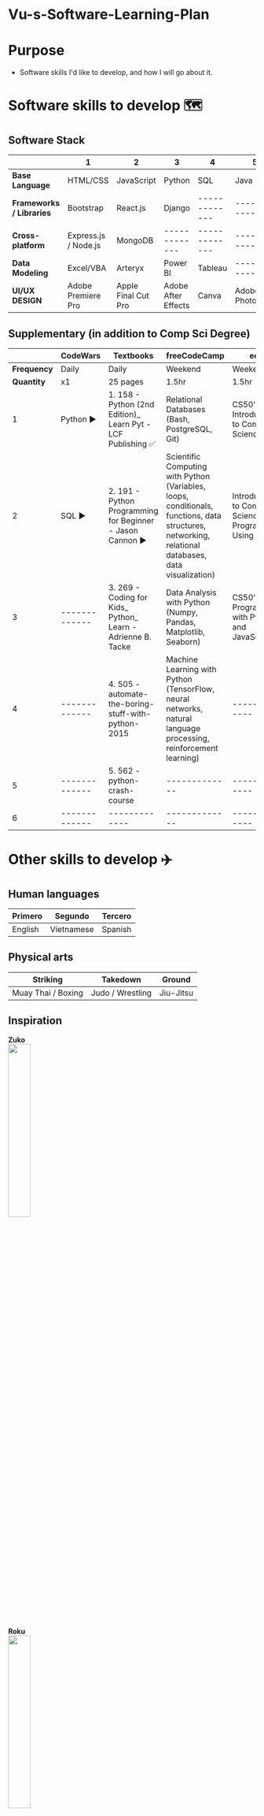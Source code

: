 # Vu-s-Software-Learning-Plan

# Purpose
* Software skills I'd like to develop, and how I will go about it. 


# Software skills to develop :world_map: 

## Software Stack 
|  | 1 | 2 | 3 | 4 | 5 |  
| ------------- | ------------- | ------------- | ------------- | ------------- |------------- | 
| **Base Language** | HTML/CSS | JavaScript | Python | SQL | Java | 
| **Frameworks / Libraries** | Bootstrap | React.js | Django | ------------- | ------------- | 
| **Cross-platform** | Express.js / Node.js | MongoDB | ------------- | ------------- | ------------- | 
| **Data Modeling** | Excel/VBA | Arteryx | Power BI | Tableau | ------------- | 
| **UI/UX DESIGN** | Adobe Premiere Pro | Apple Final Cut Pro | Adobe After Effects | Canva | Adobe Photoshop  | ------------- | 


## Supplementary (in addition to Comp Sci Degree)
|  | **CodeWars** | **Textbooks** | **freeCodeCamp** | **edX** |  
| ------------- | ------------- | ------------- | ------------- | ------------- |
| **Frequency** | Daily | Daily | Weekend | Weekend |
| **Quantity** | x1 | 25 pages | 1.5hr | 1.5hr |
| 1 | Python :arrow_forward: | 1. 158 - Python (2nd Edition)_ Learn Pyt - LCF Publishing :white_check_mark: | Relational Databases (Bash, PostgreSQL, Git) | CS50's Introduction to Computer Science :arrow_forward: |
| 2 | SQL :arrow_forward: | 2. 191 - Python Programming for Beginner - Jason Cannon :arrow_forward: | Scientific Computing with Python (Variables, loops, conditionals, functions, data structures, networking, relational databases, data visualization) | Introduction to Computer Science and Programming Using Python |
| 3 | ------------- | 3. 269 - Coding for Kids_ Python_ Learn - Adrienne B. Tacke | Data Analysis with Python (Numpy, Pandas, Matplotlib, Seaborn) | CS50's Web Programming with Python and JavaScript |
| 4 | ------------- | 4. 505 - automate-the-boring-stuff-with-python-2015 | Machine Learning with Python (TensorFlow, neural networks, natural language processing, reinforcement learning) | ------------- |
| 5 | ------------- | 5. 562 - python-crash-course | ------------- | ------------- |
| 6 | ------------- | ------------- | ------------- | ------------- |


# Other skills to develop :airplane:
## Human languages 
| Primero  | Segundo | Tercero | 
| ------------- | ------------- | ------------- | 
| English | Vietnamese | Spanish | 

## Physical arts 
| Striking  | Takedown | Ground |
| ------------- | ------------- | ------------- |
| Muay Thai / Boxing | Judo / Wrestling | Jiu-Jitsu | 

## Inspiration
**Zuko** <br>
<img src="https://i.imgur.com/VB5JNWE.jpg" width=30% height=30%>

**Roku** <br>
<img src="https://imgur.com/NCOVvY1.jpg" width=30% height=30%>

**Rock Lee**



